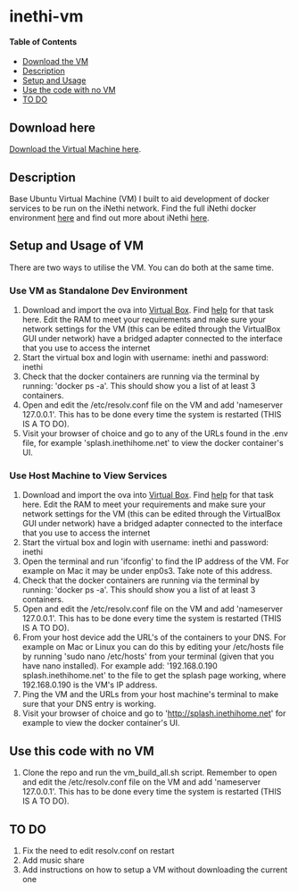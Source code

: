 # inethi-vm
#### Table of Contents
- [Download the VM](https://github.com/keegan337/inethi-vm#download-here)
- [Description](https://github.com/keegan337/inethi-vm#description)
- [Setup and Usage](https://github.com/keegan337/inethi-vm#setup-and-usage-of-vm)
- [Use the code with no VM](https://github.com/keegan337/inethi-vm#use-this-code-with-no-vm)
- [TO DO](https://github.com/keegan337/inethi-vm#to-do)

## Download here
[Download the Virtual Machine here](https://drive.google.com/drive/folders/18oZQE0x_e755D2oNJ7frNiGfTxlYc2D5?usp=sharing).
## Description
Base Ubuntu Virtual Machine (VM) I built to aid development of docker services to be run on the iNethi network. Find the full iNethi docker environment [here](https://github.com/iNethi/docker-master) and find out more about iNethi [here](https://www.inethi.org.za).
## Setup and Usage of VM
There are two ways to utilise the VM. You can do both at the same time.
### Use VM as Standalone Dev Environment
1. Download and import the ova into [Virtual Box](https://www.virtualbox.org). Find [help](https://www.techrepublic.com/article/how-to-export-virtualbox-virtual-machines-as-appliances/) for that task here. Edit the RAM to meet your requirements and make sure your network settings for the VM (this can be edited through the VirtualBox GUI under network) have a bridged adapter connected to the interface that you use to access the internet
2. Start the virtual box and login with username: inethi and password: inethi
3. Check that the docker containers are running via the terminal by running: 'docker ps -a'. This should show you a list of at least 3 containers.
4. Open and edit the /etc/resolv.conf file on the VM and add 'nameserver 127.0.0.1'. This has to be done every time the system is restarted (THIS IS A TO DO).
5. Visit your browser of choice and go to any of the URLs found in the .env file, for example 'splash.inethihome.net' to view the docker container's UI.
### Use Host Machine to View Services
1. Download and import the ova into [Virtual Box](https://www.virtualbox.org). Find [help](https://www.techrepublic.com/article/how-to-export-virtualbox-virtual-machines-as-appliances/) for that task here. Edit the RAM to meet your requirements and make sure your network settings for the VM (this can be edited through the VirtualBox GUI under network) have a bridged adapter connected to the interface that you use to access the internet
2. Start the virtual box and login with username: inethi and password: inethi
3. Open the terminal and run 'ifconfig' to find the IP address of the VM. For example on Mac it may be under enp0s3. Take note of this address.
4. Check that the docker containers are running via the terminal by running: 'docker ps -a'. This should show you a list of at least 3 containers.
5. Open and edit the /etc/resolv.conf file on the VM and add 'nameserver 127.0.0.1'. This has to be done every time the system is restarted (THIS IS A TO DO).
6. From your host device add the URL's of the containers to your DNS. For example on Mac or Linux you can do this by editing your /etc/hosts file by running 'sudo nano /etc/hosts' from your terminal (given that you have nano installed). For example add: '192.168.0.190 splash.inethihome.net' to the file to get the splash page working, where 192.168.0.190 is the VM's IP address.
7. Ping the VM and the URLs from your host machine's terminal to make sure that your DNS entry is working.
8. Visit your browser of choice and go to 'http://splash.inethihome.net' for example to view the docker container's UI.
## Use this code with no VM
1. Clone the repo and run the vm_build_all.sh script. Remember to open and edit the /etc/resolv.conf file on the VM and add 'nameserver 127.0.0.1'. This has to be done every time the system is restarted (THIS IS A TO DO).
## TO DO
1. Fix the need to edit resolv.conf on restart
2. Add music share
3. Add instructions on how to setup a VM without downloading the current one
